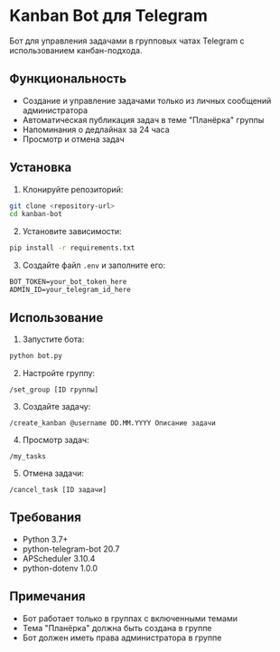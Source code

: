 # Kanban Bot для Telegram

Бот для управления задачами в групповых чатах Telegram с использованием канбан-подхода.

## Функциональность

- Создание и управление задачами только из личных сообщений администратора
- Автоматическая публикация задач в теме "Планёрка" группы
- Напоминания о дедлайнах за 24 часа
- Просмотр и отмена задач

## Установка

1. Клонируйте репозиторий:
```bash
git clone <repository-url>
cd kanban-bot
```

2. Установите зависимости:
```bash
pip install -r requirements.txt
```

3. Создайте файл `.env` и заполните его:
```
BOT_TOKEN=your_bot_token_here
ADMIN_ID=your_telegram_id_here
```

## Использование

1. Запустите бота:
```bash
python bot.py
```

2. Настройте группу:
```
/set_group [ID группы]
```

3. Создайте задачу:
```
/create_kanban @username DD.MM.YYYY Описание задачи
```

4. Просмотр задач:
```
/my_tasks
```

5. Отмена задачи:
```
/cancel_task [ID задачи]
```

## Требования

- Python 3.7+
- python-telegram-bot 20.7
- APScheduler 3.10.4
- python-dotenv 1.0.0

## Примечания

- Бот работает только в группах с включенными темами
- Тема "Планёрка" должна быть создана в группе
- Бот должен иметь права администратора в группе 